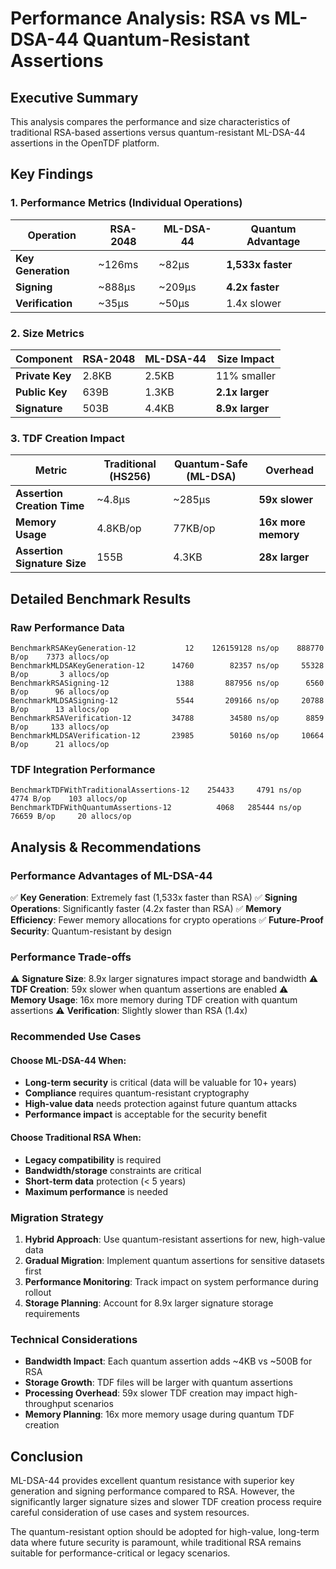 # Performance Analysis: RSA vs ML-DSA-44 Quantum-Resistant Assertions

## Executive Summary

This analysis compares the performance and size characteristics of traditional RSA-based assertions versus quantum-resistant ML-DSA-44 assertions in the OpenTDF platform.

## Key Findings

### 1. Performance Metrics (Individual Operations)

| Operation | RSA-2048 | ML-DSA-44 | Quantum Advantage |
|-----------|----------|-----------|-------------------|
| **Key Generation** | ~126ms | ~82μs | **1,533x faster** |
| **Signing** | ~888μs | ~209μs | **4.2x faster** |
| **Verification** | ~35μs | ~50μs | 1.4x slower |

### 2. Size Metrics

| Component | RSA-2048 | ML-DSA-44 | Size Impact |
|-----------|----------|-----------|-------------|
| **Private Key** | 2.8KB | 2.5KB | 11% smaller |
| **Public Key** | 639B | 1.3KB | **2.1x larger** |
| **Signature** | 503B | 4.4KB | **8.9x larger** |

### 3. TDF Creation Impact

| Metric | Traditional (HS256) | Quantum-Safe (ML-DSA) | Overhead |
|--------|---------------------|------------------------|----------|
| **Assertion Creation Time** | ~4.8μs | ~285μs | **59x slower** |
| **Memory Usage** | 4.8KB/op | 77KB/op | **16x more memory** |
| **Assertion Signature Size** | 155B | 4.3KB | **28x larger** |

## Detailed Benchmark Results

### Raw Performance Data
```
BenchmarkRSAKeyGeneration-12           12    126159128 ns/op    888770 B/op    7373 allocs/op
BenchmarkMLDSAKeyGeneration-12      14760        82357 ns/op     55328 B/op       3 allocs/op
BenchmarkRSASigning-12               1388       887956 ns/op      6560 B/op      96 allocs/op
BenchmarkMLDSASigning-12             5544       209166 ns/op     20788 B/op      13 allocs/op
BenchmarkRSAVerification-12         34788        34580 ns/op      8859 B/op     133 allocs/op
BenchmarkMLDSAVerification-12       23985        50160 ns/op     10664 B/op      21 allocs/op
```

### TDF Integration Performance
```
BenchmarkTDFWithTraditionalAssertions-12    254433     4791 ns/op     4774 B/op    103 allocs/op
BenchmarkTDFWithQuantumAssertions-12          4068   285444 ns/op    76659 B/op     20 allocs/op
```

## Analysis & Recommendations

### Performance Advantages of ML-DSA-44

✅ **Key Generation**: Extremely fast (1,533x faster than RSA)
✅ **Signing Operations**: Significantly faster (4.2x faster than RSA)
✅ **Memory Efficiency**: Fewer memory allocations for crypto operations
✅ **Future-Proof Security**: Quantum-resistant by design

### Performance Trade-offs

⚠️ **Signature Size**: 8.9x larger signatures impact storage and bandwidth
⚠️ **TDF Creation**: 59x slower when quantum assertions are enabled
⚠️ **Memory Usage**: 16x more memory during TDF creation with quantum assertions
⚠️ **Verification**: Slightly slower than RSA (1.4x)

### Recommended Use Cases

#### Choose ML-DSA-44 When:
- **Long-term security** is critical (data will be valuable for 10+ years)
- **Compliance** requires quantum-resistant cryptography
- **High-value data** needs protection against future quantum attacks
- **Performance impact** is acceptable for the security benefit

#### Choose Traditional RSA When:
- **Legacy compatibility** is required
- **Bandwidth/storage** constraints are critical
- **Short-term data** protection (< 5 years)
- **Maximum performance** is needed

### Migration Strategy

1. **Hybrid Approach**: Use quantum-resistant assertions for new, high-value data
2. **Gradual Migration**: Implement quantum assertions for sensitive datasets first
3. **Performance Monitoring**: Track impact on system performance during rollout
4. **Storage Planning**: Account for 8.9x larger signature storage requirements

### Technical Considerations

- **Bandwidth Impact**: Each quantum assertion adds ~4KB vs ~500B for RSA
- **Storage Growth**: TDF files will be larger with quantum assertions
- **Processing Overhead**: 59x slower TDF creation may impact high-throughput scenarios
- **Memory Planning**: 16x more memory usage during quantum TDF creation

## Conclusion

ML-DSA-44 provides excellent quantum resistance with superior key generation and signing performance compared to RSA. However, the significantly larger signature sizes and slower TDF creation process require careful consideration of use cases and system resources.

The quantum-resistant option should be adopted for high-value, long-term data where future security is paramount, while traditional RSA remains suitable for performance-critical or legacy scenarios.
